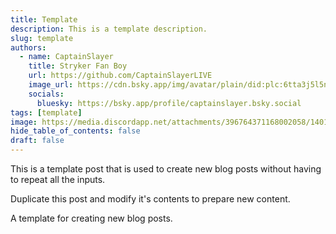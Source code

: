 ```yaml
---
title: Template
description: This is a template description.
slug: template
authors:
  - name: CaptainSlayer
    title: Stryker Fan Boy
    url: https://github.com/CaptainSlayerLIVE
    image_url: https://cdn.bsky.app/img/avatar/plain/did:plc:6tta3j5l5ncrfpdaxma6dstz/bafkreickbdkc6jqfra5frfeedktz4velffls4wkcvr66ublchzlxap6rjy@jpeg
    socials:
      bluesky: https://bsky.app/profile/captainslayer.bsky.social
tags: [template]
image: https://media.discordapp.net/attachments/396764371168002058/1401272172856475658/pn-logo_v2_2.jpg?ex=688fabe8&is=688e5a68&hm=eaeca5b437397c651f47e734cf9932100740aa1380f05264d56818971aa2829e&=&format=webp&width=864&height=864
hide_table_of_contents: false
draft: false
---
```


This is a template post that is used to create new blog posts without having to repeat all the inputs. 

Duplicate this post and modify it's contents to prepare new content.

<!-- truncate -->

A template for creating new blog posts.